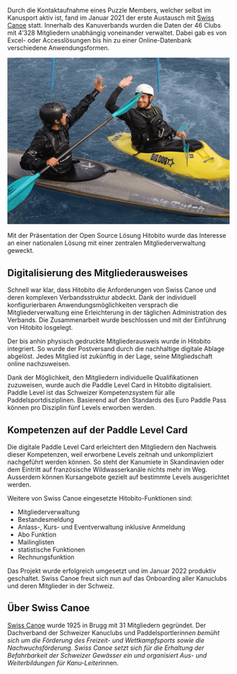 Durch die Kontaktaufnahme eines Puzzle Members, welcher selbst im Kanusport aktiv ist, fand im Januar 2021 der erste Austausch mit [Swiss Canoe](www.swisscanoe.ch) statt. Innerhalb des Kanuverbands wurden die Daten der 46 Clubs mit 4’328 Mitgliedern unabhängig voneinander verwaltet. Dabei gab es von Excel- oder Accesslösungen bis hin zu einer Online-Datenbank verschiedene Anwendungsformen. 

![](/uploads/HItobitoKanu.png)

Mit der Präsentation der Open Source Lösung Hitobito wurde das Interesse an einer nationalen Lösung mit einer zentralen Mitgliederverwaltung geweckt.

## Digitalisierung des Mitgliederausweises 
Schnell war klar, dass Hitobito die Anforderungen von Swiss Canoe und deren komplexen Verbandsstruktur abdeckt. Dank der individuell konfigurierbaren Anwendungsmöglichkeiten versprach die Mitgliederverwaltung eine Erleichterung in der täglichen Administration des Verbands. Die Zusammenarbeit wurde beschlossen und mit der Einführung von Hitobito losgelegt.

Der bis anhin physisch gedruckte Mitgliederausweis wurde in Hitobito integriert. So wurde der Postversand durch die nachhaltige digitale Ablage abgelöst. Jedes Mitglied ist zukünftig in der Lage, seine Mitgliedschaft online nachzuweisen.

Dank der Möglichkeit, den Mitgliedern individuelle Qualifikationen zuzuweisen, wurde auch die Paddle Level Card in Hitobito digitalisiert. Paddle Level ist das Schweizer Kompetenzsystem für alle Paddelsportdisziplinen. Basierend auf den Standards des Euro Paddle Pass können pro Disziplin fünf Levels erworben werden.

## Kompetenzen auf der Paddle Level Card
Die digitale Paddle Level Card erleichtert den Mitgliedern den Nachweis dieser Kompetenzen, weil erworbene Levels zeitnah und unkompliziert nachgeführt werden können. So steht der Kanumiete in Skandinavien oder dem Eintritt auf französische Wildwasserkanäle nichts mehr im Weg. Ausserdem können Kursangebote gezielt auf bestimmte Levels ausgerichtet werden.

Weitere von Swiss Canoe eingesetzte Hitobito-Funktionen sind:
- Mitgliederverwaltung
- Bestandesmeldung
- Anlass-, Kurs- und Eventverwaltung inklusive Anmeldung
- Abo Funktion
- Mailinglisten
- statistische Funktionen
- Rechnungsfunktion

Das Projekt wurde erfolgreich umgesetzt und im Januar 2022 produktiv geschaltet. Swiss Canoe freut sich nun auf das Onboarding aller Kanuclubs und deren Mitglieder in der Schweiz.

## Über Swiss Canoe
[Swiss Canoe](www.swisscanoe.ch) wurde 1925 in Brugg mit 31 Mitgliedern gegründet. Der Dachverband der Schweizer Kanuclubs und Paddelsportler*innen bemüht sich um die Förderung des Freizeit- und Wettkampfsports sowie die Nachwuchsförderung. Swiss Canoe setzt sich für die Erhaltung der Befahrbarkeit der Schweizer Gewässer ein und organisiert Aus- und Weiterbildungen für Kanu-Leiter*innen.

